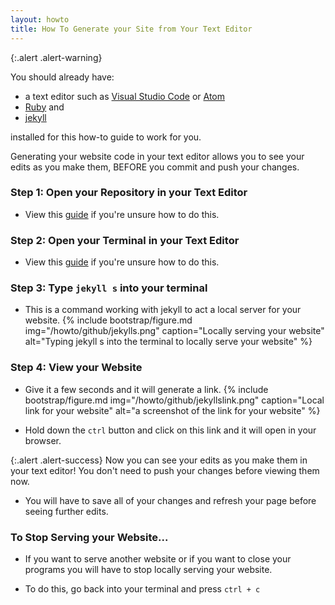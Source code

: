 ```yaml
---
layout: howto
title: How To Generate your Site from Your Text Editor
---
```

{:.alert .alert-warning}
<div>
    <p>You should already have:
    <ul>
        <li>a text editor such as <a href="visualstudiocode.html" target="_blank">Visual Studio Code</a> or <a href="installatom.html" target="_blank">Atom</a></li>
        <li><a href="installrubywindows.html" target="_blank">Ruby</a> and</li>
        <li><a href="installandupdatejekyll.html" target="_blank">jekyll</a></li>
    </ul> 
    installed for this how-to guide to work for you.</p>
</div>

Generating your website code in your text editor allows you to see your edits as you make them, BEFORE you commit and push your changes.

### Step 1: Open your Repository in your Text Editor

- View this [guide](openrepointexteditor.html) if you're unsure how to do this.

### Step 2: Open your Terminal in your Text Editor

- View this [guide](openterminalwindows.html) if you're unsure how to do this.

### Step 3: Type `jekyll s` into your terminal

- This is a command working with jekyll to act a local server for your website.
{% include bootstrap/figure.md img="/howto/github/jekylls.png" caption="Locally serving your website" alt="Typing jekyll s into the terminal to locally serve your website" %}

### Step 4: View your Website

- Give it a few seconds and it will generate a link.
{% include bootstrap/figure.md img="/howto/github/jekyllslink.png" caption="Local link for your website" alt="a screenshot of the link for your website" %}

- Hold down the `ctrl` button and click on this link and it will open in your browser.

{:.alert .alert-success}
Now you can see your edits as you make them in your text editor! You don't need to push your changes before viewing them now.

- You will have to save all of your changes and refresh your page before seeing further edits.

### To Stop Serving your Website...

- If you want to serve another website or if you want to close your programs you will have to stop locally serving your website.

- To do this, go back into your terminal and press `ctrl + c`